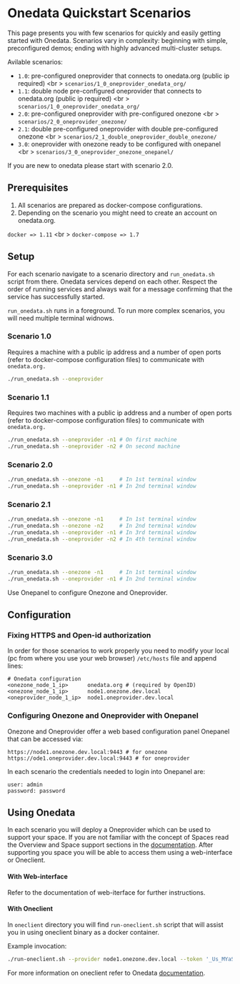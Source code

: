# Onedata Quickstart ScenariosThis page presents you with few scenarios for quickly and easily getting started with Onedata. Scenarios vary in complexity: beginning with simple, preconfigured demos; ending with highly advanced multi-cluster setups.Avilable scenarios:- `1.0`: pre-configured oneprovider that connects to onedata.org (public ip required) <br \>
    `scenarios/1_0_oneprovider_onedata_org/`
- `1.1`: double node pre-configured oneprovider that connects to onedata.org (public ip required) <br \>
    `scenarios/1_0_oneprovider_onedata_org/`
- `2.0`: pre-configured oneprovider with pre-configured onezone <br \>
    `scenarios/2_0_oneprovider_onezone/`
- `2.1`: double pre-configured oneprovider with double pre-configured onezone <br \>
    `scenarios/2_1_double_oneprovider_double_onezone/`
- `3.0`: oneprovider with onezone ready to be configured with onepanel <br \>
    `scenarios/3_0_oneprovider_onezone_onepanel/`If you are new to onedata please start with scenario 2.0. ## Prerequisites1. All scenarios are prepared as docker-compose configurations.2. Depending on the scenario you might need to create an account on onedata.org.`docker => 1.11` <br \>`docker-compose => 1.7`## SetupFor each scenario navigate to a scenario directory and `run_onedata.sh` script from there.Onedata services depend on each other. Respect the order of running services and always wait for a message confirming that the service has successfully started.`run_onedata.sh` runs in a foreground. To run more complex scenarios, you will need multiple terminal widnows.### Scenario 1.0Requires a machine with a public ip address and a number of open ports (refer to docker-compose configuration files) to communicate with `onedata.org.````bash./run_onedata.sh --oneprovider```### Scenario 1.1Requires two machines with a public ip address and a number of open ports (refer to docker-compose configuration files) to communicate with `onedata.org.````bash./run_onedata.sh --oneprovider -n1 # On first machine ./run_onedata.sh --oneprovider -n2 # On second machine```### Scenario 2.0```bash./run_onedata.sh --onezone -n1     # In 1st terminal window./run_onedata.sh --oneprovider -n1 # In 2nd terminal window```### Scenario 2.1```bash./run_onedata.sh --onezone -n1     # In 1st terminal window./run_onedata.sh --onezone -n2     # In 2nd terminal window./run_onedata.sh --oneprovider -n1 # In 3rd terminal window./run_onedata.sh --oneprovider -n2 # In 4th terminal window```### Scenario 3.0```bash./run_onedata.sh --onezone -n1     # In 1st terminal window./run_onedata.sh --oneprovider -n1 # In 2nd terminal window```Use Onepanel to configure Onezone and Oneprovider.## Configuration### Fixing HTTPS and Open-id authorizationIn order for those scenarios to work properly you need to modify your local (pc from where you use your web browser) `/etc/hosts` file and append lines:```# Onedata configuration<onezone_node_1_ip>      onedata.org # (required by OpenID)<onezone_node_1_ip>      node1.onezone.dev.local<oneprovider_node_1_ip>  node1.oneprovider.dev.local```### Configuring Onezone and Oneprovider with OnepanelOnezone and Oneprovider offer a web based configuration panel Onepanel that can be accessed via: ```https://node1.onezone.dev.local:9443 # for onezonehttps://ode1.oneprovider.dev.local:9443 # for oneprovider```In each scenario the credentials needed to login into Onepanel are:```user: adminpassword: password```## Using OnedataIn each scenario you will deploy a Oneprovider which can be used to support your space. If you are not familiar with the concept of Spaces read the Overview and Space support sections in the [documentation](https://onedata.org/documentation). After supporting you space you will be able to access them using a web-interface or Oneclient.#### With Web-interfaceRefer to the documentation of web-iterface for further instructions.#### With OneclientIn `oneclient` directory you will find `run-oneclient.sh` script that will assist you in using oneclient binary as a docker container. Example invocation:```bash./run-oneclient.sh --provider node1.onezone.dev.local --token '_Us_MYaSD80YgPpcKfVSLP-Mz3TIqmN1q1vb3qFJ'```For more information on oneclient refer to Onedata  [documentation](https://onedata.org/documentation).